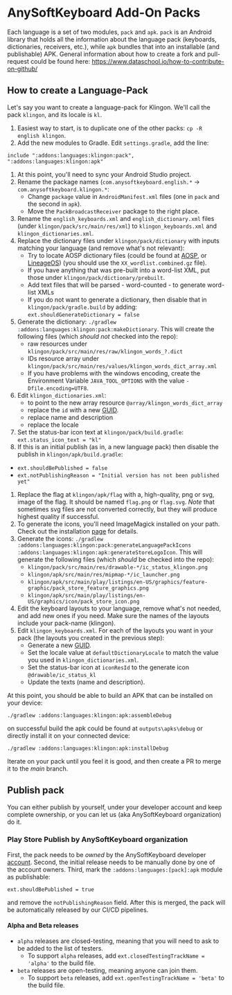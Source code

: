 # AnySoftKeyboard Add-On Packs

Each language is a set of two modules, `pack` and `apk`. `pack` is an Android library that holds all the information about the language pack (keyboards, dictionaries, receivers, etc.),
while `apk` bundles that into an installable (and publishable) APK.
General information about how to create a fork and pull-request could be found here: https://www.dataschool.io/how-to-contribute-on-github/

## How to create a Language-Pack

Let's say you want to create a language-pack for Klingon. We'll call the pack `klingon`, and its locale is `kl`.

1. Easiest way to start, is to duplicate one of the other packs: `cp -R english klingon`.
1. Add the new modules to Gradle. Edit `settings.gradle`, add the line:

```
include ":addons:languages:klingon:pack", ":addons:languages:klingon:apk"
```

1. At this point, you'll need to sync your Android Studio project.
1. Rename the package names (`com.anysoftkeyboard.english.*` -> `com.anysoftkeyboard.klingon.*`:
   - Change `package` value in `AndroidManifest.xml` files (one in `pack` and the second in `apk`).
   - Move the `PackBroadcastReceiver` package to the right place.
1. Rename the `english_keyboards.xml` and `english_dictionary.xml` files (under `klingon/pack/src/main/res/xml`) to `klingon_keyboards.xml` and `klingon_dictionaries.xml`.
1. Replace the dictionary files under `klingon/pack/dictionary` with inputs matching your language (and remove what's not relevant):
   - Try to locate AOSP dictionary files (could be found at [AOSP](https://android.googlesource.com/platform/packages/inputmethods/LatinIME/+/master/dictionaries/), or [LineageOS](https://github.com/LineageOS/android_packages_inputmethods_LatinIME/tree/lineage-16.0/dictionaries)) (you should use the `XX_wordlist.combined.gz` file).
   - If you have anything that was pre-built into a word-list XML, put those under `klingon/pack/dictionary/prebuilt`.
   - Add text files that will be parsed - word-counted - to generate word-list XMLs
   - If you do not want to generate a dictionary, then disable that in `klingon/pack/gradle.build` by adding: `ext.shouldGenerateDictionary = false`
1. Generate the dictionary: `./gradlew :addons:languages:klingon:pack:makeDictionary`. This will create the following files (which _should not_ checked into the repo):
   - raw resources under `klingon/pack/src/main/res/raw/klingon_words_?.dict`
   - IDs resource array under `klingon/pack/src/main/res/values/klingon_words_dict_array.xml`
   - If you have problems with the windows encoding, create the Environment Variable `JAVA_TOOL_OPTIONS` with the value `-Dfile.encoding=UTF8`.
1. Edit `klingon_dictionaries.xml`:
   - to point to the new array resource `@array/klingon_words_dict_array`
   - replace the `id` with a new [GUID](https://www.guidgenerator.com/).
   - replace name and description
   - replace the locale
1. Set the status-bar icon text at `klingon/pack/build.gradle`: `ext.status_icon_text = "kl"`
1. If this is an initial publish (as in, a new language pack) then disable the publish in `klingon/apk/build.gradle`:

- `ext.shouldBePublished = false`
- `ext.notPublishingReason = "Initial version has not been published yet"`

1. Replace the flag at `klingon/apk/flag` with a, high-quality, png or svg, image of the flag. It should be named `flag.png` or `flag.svg`. _Note_ that sometimes svg files are not converted correctly, but they will produce highest quality if successful.
1. To generate the icons, you'll need ImageMagick installed on your path. Check out the installation [page](https://imagemagick.org/script/download.php) for details.
1. Generate the icons: `./gradlew :addons:languages:klingon:pack:generateLanguagePackIcons :addons:languages:klingon:apk:generateStoreLogoIcon`. This will generate the following files (which _should_ be checked into the repo):
   - `klingon/pack/src/main/res/drawable-*/ic_status_klingon.png`
   - `klingon/apk/src/main/res/mipmap-*/ic_launcher.png`
   - `klingon/apk/src/main/play/listings/en-US/graphics/feature-graphic/pack_store_feature_graphics.png`
   - `klingon/apk/src/main/play/listings/en-US/graphics/icon/pack_store_icon.png`
1. Edit the keyboard layouts to your language, remove what's not needed, and add new ones if you need. Make sure the names of the layouts include your pack-name (klingon).
1. Edit `klingon_keyboards.xml`. For each of the layouts you want in your pack (the layouts you created in the previous step):
   - Generate a new [GUID](https://www.guidgenerator.com/).
   - Set the locale value at `defaultDictionaryLocale` to match the value you used in `klingon_dictionaries.xml`.
   - Set the status-bar icon at `iconResId` to the generate icon `@drawable/ic_status_kl`
   - Update the texts (name and description).

At this point, you should be able to build an APK that can be installed on your device:

```
./gradlew :addons:languages:klingon:apk:assembleDebug
```

on successful build the apk could be found at `outputs\apks\debug`
or directly install it on your connected device:

```
./gradlew :addons:languages:klingon:apk:installDebug
```

Iterate on your pack until you feel it is good, and then create a PR to merge it to the _main_ branch.

## Publish pack

You can either publish by yourself, under your developer account and keep complete ownership, or you can let us (aka AnySoftKeyboard organization) do it.

### Play Store Publish by AnySoftKeyboard organization

First, the pack needs to be _owned_ by the AnySoftKeyboard developer [account](https://play.google.com/store/apps/dev?id=7543681500912687681).
Second, the initial release needs to be manually done by one of the account owners.
Third, mark the `:addons:languages:[pack]:apk` module as publishable:

```
ext.shouldBePublished = true
```

and remove the `notPublishingReason` field.
After this is merged, the pack will be automatically released by our CI/CD pipelines.

#### Alpha and Beta releases

- `alpha` releases are closed-testing, meaning that you will need to ask to be added to the list of testers.
  - To support `alpha` releases, add `ext.closedTestingTrackName = 'alpha'` to the build file.
- `beta` releases are open-testing, meaning anyone can join them.
  - To support `beta` releases, add `ext.openTestingTrackName = 'beta'` to the build file.
